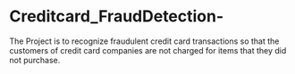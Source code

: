 # Creditcard_FraudDetection-
The Project is to recognize fraudulent credit card transactions so that the customers of credit card companies are not charged for items that they did not purchase.
